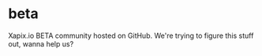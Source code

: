# beta
Xapix.io BETA community hosted on GitHub. We're trying to figure this stuff out, wanna help us?
